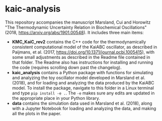 # kaic-analysis

This repository accompanies the manuscript Marsland, Cui and Horowitz "The Thermodynamic Uncertainty Relation in Biochemical Oscillations" (2018, https://arxiv.org/abs/1901.00548). It includes three main items:

- **KMC_KaiC_rev2** contains the C++ code for the thermodynamically consistent computational model of the KaiABC oscillator, as described in Paijmans, et al. (2017, https://doi.org/10.1371/journal.pcbi.1005415), with some small adjustments as described in the Readme file contained in that folder. The Readme also has instructions for installing and running the code (requires scrolling down past the changelog).
- **kaic_analysis** contains a Python package with functions for simulating and analyzing the toy oscillator model developed in Marsland et al. (2018), and for loading and analyzing the data produced by the KaiABC model. To install the package, navigate to this folder in a Linux terminal and type `pip install -e .`. The `-e` makes sure any edits are updated in the appropriate place in your Python library.
- **data** contains the simulation data used in Marsland et al. (2018), along with a Jupyter Notebook for loading and analyzing the data, and making all the plots in the paper.
